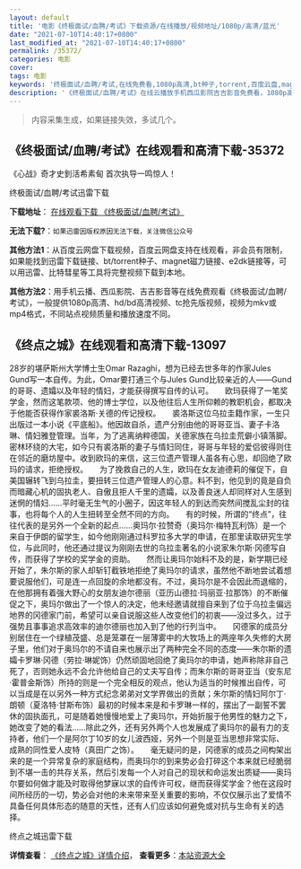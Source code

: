 ```yaml
---
layout: default
title: '电影《终极面试/血聘/考试》下载资源/在线播放/视频地址/1080p/高清/蓝光'
date: "2021-07-10T14:40:17+0800"
last_modified_at: "2021-07-10T14:40:17+0800"
permalink: /35372/
categories: 电影
cover:
tags: 电影
keywords: '终极面试/血聘/考试,在线免费看,1080p高清,bt种子,torrent,百度云盘,magnet,磁力链,迅雷下载资源'
description: '《终极面试/血聘/考试》在线云播放手机西瓜影院吉吉影音免费看，1080p高清bd/hd未删减完整版和tc抢先枪版，mkv/mp4格式，附带bt/torrent种子、magnet/磁力链、百度云盘、网盘资源迅雷下载链接'
---
```


>内容采集生成，如果链接失效，多试几个。


## 《终极面试/血聘/考试》在线观看和高清下载-35372

《心战》奇才史釗活希素甸 首次执导一鸣惊人！


终极面试/血聘/考试迅雷下载

**下载地址**： [在线观看下载 《终极面试/血聘/考试》](https://www.993dy.com//vod-detail-id-13603.html) 


**无法下载?**：`如果迅雷因版权原因无法下载，关注微信公众号 `

**其他方法1**：从百度云网盘下载视频，百度云网盘支持在线观看，非会员有限制，如果能找到迅雷下载链接、bt/torrent种子、magnet磁力链接、e2dk链接等，可以用迅雷、比特彗星等工具将完整视频下载到本地。

**其他方法2**：用手机云播、西瓜影院、吉吉影音等在线免费观看《终极面试/血聘/考试》，一般提供1080p高清、hd/bd高清视频、tc抢先版视频，视频为mkv或mp4格式，不同站点视频质量和播放速度不同。


## 《终点之城》在线观看和高清下载-13097

28岁的堪萨斯州大学博士生Omar Razaghi，想为已经去世多年的作家Jules Gund写一本自传。为此，Omar要打通三个与Jules Gund比较亲近的人——Gund的哥哥、遗孀以及年轻的情妇，才能获得撰写自传的认可。　　欧玛获得了一笔奖学金，然而这笔款项、他的博士学位，以及他往后人生所仰赖的教职机会，都取决于他能否获得作家裘洛斯·关德的传记授权。　　裘洛斯这位乌拉圭籍作家，一生只出版过一本小说《平底船》。他因故自杀，遗产分别由他的哥哥亚当、妻子卡洛琳、情妇雅登管理。当年，为了逃离纳粹德国，关德家族在乌拉圭荒僻小镇落脚。密林环绕的大宅，如今只有裘洛斯的妻子与情妇同住，哥哥与年轻的爱侣彼得则住在邻近的磨坊屋中。收到欧玛的来信，这三位遗产管理人虽各有心思，却回绝了欧玛的请求，拒绝授权。　　为了挽救自己的人生，欧玛在女友迪德莉的催促下，自美国辗转飞到乌拉圭，要扭转三位遗产管理人的心意。料不到，他见到的竟是自负而暗藏心机的固执老人、自傲且拒人千里的遗孀，以及善良迷人却同样对人生感到迷惘的情妇……平时毫无生气的小圈子，因这年轻人的到达而突然间搅乱尘封的往事，也将每个人的人生扭转至全然不同的方向。　　有的时候，所谓的“终点”，往往代表的是另外一个全新的起点……奥玛尔·拉赞奇（奥玛尔·梅特瓦利饰）是一个来自于伊朗的留学生，如今他刚刚通过科罗拉多大学的申请，在那里读取研究生学位，与此同时，他还通过提议为刚刚去世的乌拉圭著名的小说家朱尔斯·冈德写自传，而获得了学校的奖学金的资助。　　然而让奥玛尔始料不及的是，新学期已经开始了，朱尔斯的家人却斩钉截铁地拒绝了奥玛尔的请求，虽然他不断地尝试着想要说服他们，可是连一点回旋的余地都没有。不过，奥玛尔是不会因此而退缩的，在他那拥有着强大野心的女朋友迪尔德丽（亚历山德拉·玛丽亚·拉那饰）的不断催促之下，奥玛尔做出了一个惊人的决定，他未经邀请就擅自来到了位于乌拉圭偏远地界的冈德家门前，希望可以亲自说服这些人改变他们的初衷——没过多久，过于强势且事事追求高效率的迪尔德丽也加入到了他的行列当中。　　冈德家的成员分别居住在一个绿植茂盛、总是笼罩在一层薄雾中的大牧场上的两座年久失修的大房子里，他们对于奥玛尔的不请自来也展示出了两种完全不同的态度——朱尔斯的遗孀卡罗琳·冈德（劳拉·琳妮饰）仍然顽固地回绝了奥玛尔的申请，她声称除非自己死了，否则她永远不会允许他给自己的丈夫写自传；而朱尔斯的哥哥亚当（安东尼·霍普金斯饰）所持的则是一个完全相反的观点，他认为适当的时候推出自传，可以当成是在以另外一种方式纪念弟弟对文学界做出的贡献；朱尔斯的情妇阿尔丁·朗顿（夏洛特·甘斯布饰）最初的时候本来是和卡罗琳一样的，摆出了一副誓不罢休的固执面孔，可是随着她慢慢地爱上了奥玛尔，开始折服于他男性的魅力之下，她改变了她的看法……除此之外，还有另外两个人也发展成了奥玛尔的最有力的支持者，他们一个是阿尔丁10岁的女儿波西娅，另外一个则是亚当思想非常实际、成熟的同性爱人皮特（真田广之饰）。　　毫无疑问的是，冈德家的成员之间构架出来的是一个异常复杂的家庭结构，而奥玛尔的到来势必会打碎这个本来就已经脆弱到不堪一击的共存关系，然后引发每一个人对自己的现状和命运发出质疑——奥玛尔要如何做才能及时取得他梦寐以求的自传许可权，继而获得奖学金？他在这段时间所经历的一切，势必会对他的未来带来至关重要的影响，不仅仅展示出了爱情不具备任何具体形态的随意的天性，还有人们应该如何避免或对抗与生命有关的选择。


终点之城迅雷下载

**详情查看**： [《终点之城》详情介绍](/movie/13097/)， **查看更多**：[本站资源大全](/movie/t/all/)

